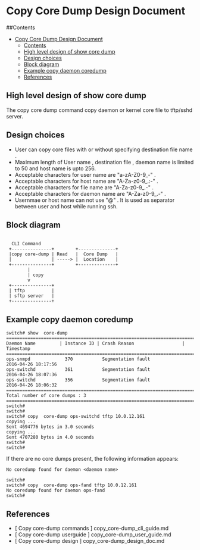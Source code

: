 # Copy Core Dump Design Document

##Contents
- [Copy Core Dump Design Document](#copy-core-dump-design-document)
	- [Contents](#contents)
	- [High level design of show core dump](#high-level-design-of-show-core-dump)
	- [Design choices](#design-choices)
	- [Block diagram](#block-diagram)
	- [Example  copy daemon coredump](#example-copy-daemon-coredump)
	- [References](#references)

## High level design of show core dump
The copy core dump command copy daemon or kernel core file to tftp/sshd server.

## Design choices
- User can copy core files with or without specifying destination file name .
- Maximum length of User name , destination file , daemon name is limited to 50
  and host name is upto 256.
- Acceptable characters for user name are "a-zA-Z0-9_-"  .
- Acceptable characters for host name are "A-Za-z0-9_.:-" .
- Acceptable characters for file name are "A-Za-z0-9_.-" .
- Acceptable characters for daemon name are "A-Za-z0-9_.-" .
- Usernmae or host name can not use "@" . It is used as separator between user and host while running ssh.


## Block diagram

```ditaa

  CLI Command
 +---------------+        +--------------+
 |copy core-dump | Read   |  Core Dump   |
 |               | -----> |  Location    |
 +---------------+        +--------------+
        |
        | copy
        v
 +---------------+
 | tftp          |
 | sftp server   |
 +---------------+

```

## Example  copy daemon coredump

```
switch# show  core-dump
======================================================================================
Daemon Name         | Instance ID | Crash Reason                  | Timestamp
======================================================================================
ops-snmpd             370           Segmentation fault             2016-04-26 18:17:56
ops-switchd           361           Segmentation fault             2016-04-26 18:07:36
ops-switchd           356           Segmentation fault             2016-04-26 18:06:32
======================================================================================
Total number of core dumps : 3
======================================================================================
switch#
switch#
switch# copy  core-dump ops-switchd tftp 10.0.12.161
copying ...
Sent 4694776 bytes in 3.0 seconds
copying ...
Sent 4707280 bytes in 4.0 seconds
switch#
switch#
```

If there are no core dumps present, the following information appears:

```
No coredump found for daemon <daemon name>
```
```
switch#
switch# copy  core-dump ops-fand tftp 10.0.12.161
No coredump found for daemon ops-fand
switch#

```

## References
* [ Copy core-dump commands ]  copy_core-dump_cli_guide.md
* [ Copy core-dump userguide ] copy_core-dump_user_guide.md
* [ Copy core-dump design  ]  copy_core-dump_design_doc.md
